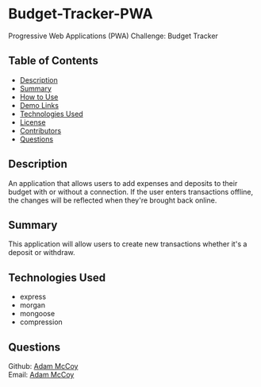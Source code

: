 # Budget-Tracker-PWA
Progressive Web Applications (PWA) Challenge: Budget Tracker
## Table of Contents
- [Description](#Description)
- [Summary](#Summary)
- [How to Use](#How-to-Use)
- [Demo Links](#Demo-links)
- [Technologies Used](#Technologies-Used)
- [License](#License)
- [Contributors](#Contributors)
- [Questions](#Questions)
## Description
An application that allows users to add expenses and deposits to their budget with or without a connection. If the user enters transactions offline, the changes will be reflected when they're brought back online.
## Summary
This application will allow users to create new transactions whether it's a deposit or withdraw.
## Technologies Used
- express
- morgan
- mongoose
- compression
## Questions
Github: [Adam McCoy](https://github.com) </br>
Email: [Adam McCoy](https://github.com)
